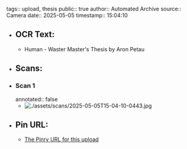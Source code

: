 tags:: upload, thesis
public:: true
author:: Automated Archive
source:: Camera
date:: 2025-05-05
timestamp:: 15:04:10

- ## OCR Text:
	- Human - Waster
	  Master's Thesis
	  by Aron Petau
- ## Scans:
- ### Scan 1
  annotated:: false
	- ![./assets/scans/2025-05-05T15-04-10-0443.jpg](./assets/scans/2025-05-05T15-04-10-0443.jpg)
- ## Pin URL:
	- [The Pinry URL for this upload](https://pinry.petau.net/pins/317/)